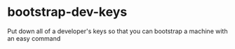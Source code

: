 bootstrap-dev-keys
==================

Put down all of a developer's keys so that you can bootstrap a machine with an easy command
